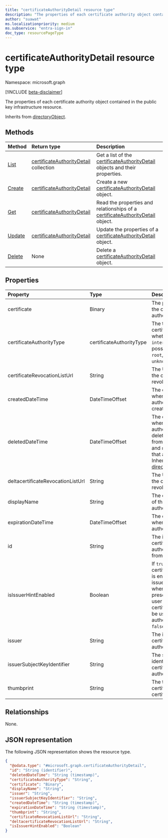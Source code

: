 ```yaml
---
title: "certificateAuthorityDetail resource type"
description: "The properties of each certificate authority object contained in the public key infrastructure resource."
author: "suawat"
ms.localizationpriority: medium
ms.subservice: "entra-sign-in"
doc_type: resourcePageType
---
```


# certificateAuthorityDetail resource type

Namespace: microsoft.graph

[!INCLUDE [beta-disclaimer](../../includes/beta-disclaimer.md)]

The properties of each certificate authority object contained in the public key infrastructure resource.


Inherits from [directoryObject](../resources/directoryobject.md).


## Methods
|Method|Return type|Description|
|:---|:---|:---|
|[List](../api/certificatebasedauthpki-list-certificateauthorities.md)|[certificateAuthorityDetail](../resources/certificateauthoritydetail.md) collection|Get a list of the [certificateAuthorityDetail](../resources/certificateauthoritydetail.md) objects and their properties.|
|[Create](../api/certificatebasedauthpki-post-certificateauthorities.md)|[certificateAuthorityDetail](../resources/certificateauthoritydetail.md)|Create a new [certificateAuthorityDetail](../resources/certificateauthoritydetail.md) object.|
|[Get](../api/certificateauthoritydetail-get.md)|[certificateAuthorityDetail](../resources/certificateauthoritydetail.md)|Read the properties and relationships of a [certificateAuthorityDetail](../resources/certificateauthoritydetail.md) object.|
|[Update](../api/certificateauthoritydetail-update.md)|[certificateAuthorityDetail](../resources/certificateauthoritydetail.md)|Update the properties of a [certificateAuthorityDetail](../resources/certificateauthoritydetail.md) object.|
|[Delete](../api/certificatebasedauthpki-delete-certificateauthorities.md)|None|Delete a [certificateAuthorityDetail](../resources/certificateauthoritydetail.md) object.|

## Properties
|Property|Type|Description|
|:---|:---|:---|
|certificate|Binary|The public key of the certificate authority.|
|certificateAuthorityType|certificateAuthorityType|The type of certificate authority whether `root` or `intermediate`. The possible values are: `root`, `intermediate`, `unknownFutureValue`.|
|certificateRevocationListUrl|String|The URL to check if the certificate is revoked.|
|createdDateTime|DateTimeOffset|The date and time when the certificate authority was created.|
|deletedDateTime|DateTimeOffset|The date and time when the certificate authority was soft deleted. Inherited from base class and `null` for objects that are not deleted. Inherited from [directoryObject](../resources/directoryobject.md).|
|deltacertificateRevocationListUrl|String|The URL to check if the certificate is revoked.|
|displayName|String|The display name of the certificate authority.|
|expirationDateTime|DateTimeOffset|The date and time when the certificate authority expires.|
|id|String|The id of the certificate authority. Inherited from [entity](../resources/entity.md).|
|isIssuerHintEnabled|Boolean|If `true` the certificate authority is enabled for the issuer hint feature where it's presented to the user in the certificate picker to be used for authentication. `false` by default.|
|issuer|String|The issuer of the certificate authority.|
|issuerSubjectKeyIdentifier|String|The subject key identifier of certificate authority.|
|thumbprint|String|The thumbprint of certificate authority certificate.|

## Relationships
None.

## JSON representation
The following JSON representation shows the resource type.
<!-- {
  "blockType": "resource",
  "keyProperty": "id",
  "@odata.type": "microsoft.graph.certificateAuthorityDetail",
  "baseType": "microsoft.graph.directoryObject",
  "openType": false
}
-->
``` json
{
  "@odata.type": "#microsoft.graph.certificateAuthorityDetail",
  "id": "String (identifier)",
  "deletedDateTime": "String (timestamp)",
  "certificateAuthorityType": "String",
  "certificate": "Binary",
  "displayName": "String",
  "issuer": "String",
  "issuerSubjectKeyIdentifier": "String",
  "createdDateTime": "String (timestamp)",
  "expirationDateTime": "String (timestamp)",
  "thumbprint": "String",
  "certificateRevocationListUrl": "String",
  "deltacertificateRevocationListUrl": "String",
  "isIssuerHintEnabled": "Boolean"
}
```

